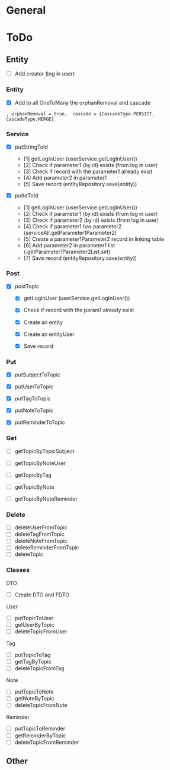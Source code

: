 # General


# ToDo

## Entity

- [ ] Add creator (log in user)

### Entity
- [x] Add to all OneToMany the orphanRemoval and cascade
```
, orphanRemoval = true,  cascade = {CascadeType.PERSIST, CascadeType.MERGE}
```

### Service
- [x] putStringToId
  - [1] getLogInUser (userService.getLogInUser())
  - [2] Check if parameter1 (by id) exists (from log in user)
  - [3] Check if record with the parameter1 already exist
  - [4] Add parameter2 in parameter1
  - [5] Save record (entityRepository.save(entity))

- [x] putIdToId
  - [1] getLogInUser (userService.getLogInUser())
  - [2] Check if parameter1 (by id) exists (from log in user)
  - [3] Check if parameter2 (by id) exists (from log in user)
  - [4] Check if parameter1 has parameter2 (serviceAll.getParameter1Parameter2)
  - [5] Create a parameter1Parameter2 record in linking table
  - [6] Add parameter2 in parameter1 list (.getParameter1Parameter2List.set)
  - [7] Save record (entityRepository.save(entity))


### Post
- [x] postTopic
  - [x] getLogInUser (userService.getLogInUser())
  - [x] Check if record with the param1 already exist
  - [x] Create an entity
  - [x] Create an entityUser
  - [x] Save record
  

### Put
- [x] putSubjectToTopic
- [x] putUserToTopic
- [x] putTagToTopic
- [x] putNoteToTopic
- [x] putReminderToTopic


### Get
- [ ] getTopicByTopicSubject
- [ ] getTopicByNoteUser
- [ ] getTopicByTag
- [ ] getTopicByNote
- [ ] getTopicByNoteReminder


### Delete
- [ ] deleteUserFromTopic
- [ ] deleteTagFromTopic
- [ ] deleteNoteFromTopic
- [ ] deleteReminderFromTopic
- [ ] deleteTopic

### Classes
DTO
- [ ] Create DTO and FDTO


User
- [ ] putTopicToUser
- [ ] getUserByTopic
- [ ] deleteTopicFromUser

Tag
- [ ] putTopicToTag
- [ ] getTagByTopic
- [ ] deleteTopicFromTag

Note
- [ ] putTopicToNote
- [ ] getNoteByTopic
- [ ] deleteTopicFromNote

Reminder
- [ ] putTopicToReminder
- [ ] getReminderByTopic
- [ ] deleteTopicFromReminder

## Other
